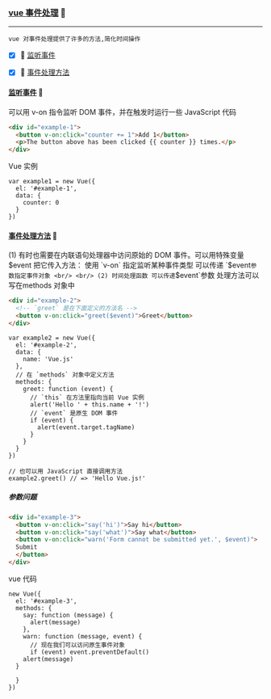 ### [vue 事件处理](#top) :maple_leaf: <b id="top"></b> 

----
`vue 对事件处理提供了许多的方法,简化时间操作`

- [x] :maple_leaf: [监听事件](#exmaple)
- [x] :maple_leaf: [事件处理方法](#exmaple)


#### [监听事件](#top) :maple_leaf:  <b id="exmaple"></b>  
可以用 v-on 指令监听 DOM 事件，并在触发时运行一些 JavaScript 代码

```html
<div id="example-1">
  <button v-on:click="counter += 1">Add 1</button>
  <p>The button above has been clicked {{ counter }} times.</p>
</div>
```
Vue 实例
```node
var example1 = new Vue({
  el: '#example-1',
  data: {
    counter: 0
  }
})
```

#### [事件处理方法](#top) :maple_leaf:  <b id="exmaple"></b>  
(1) 有时也需要在内联语句处理器中访问原始的 DOM 事件。可以用特殊变量 $event 把它传入方法： 使用 `v-on` 指定监听某种事件类型 可以传递 `$event` 参数指定事件对象 <br/> <br/>
(2) 时间处理函数 可以传递 `$event`参数 处理方法可以写在methods 对象中 <br/>
```html
<div id="example-2">
  <!-- `greet` 是在下面定义的方法名 -->
  <button v-on:click="greet($event)">Greet</button>
</div>
```
```node
var example2 = new Vue({
  el: '#example-2',
  data: {
    name: 'Vue.js'
  },
  // 在 `methods` 对象中定义方法
  methods: {
    greet: function (event) {
      // `this` 在方法里指向当前 Vue 实例
      alert('Hello ' + this.name + '!')
      // `event` 是原生 DOM 事件
      if (event) {
        alert(event.target.tagName)
      }
    }
  }
})

// 也可以用 JavaScript 直接调用方法
example2.greet() // => 'Hello Vue.js!'
```

##### 参数问题
```html
<div id="example-3">
  <button v-on:click="say('hi')">Say hi</button>
  <button v-on:click="say('what')">Say what</button>
  <button v-on:click="warn('Form cannot be submitted yet.', $event)">
  Submit
  </button>
</div>
```
vue 代码
```node
new Vue({
  el: '#example-3',
  methods: {
    say: function (message) {
      alert(message)
    },
    warn: function (message, event) {
      // 现在我们可以访问原生事件对象
      if (event) event.preventDefault()
    alert(message)
  }
    
  }
})
```
